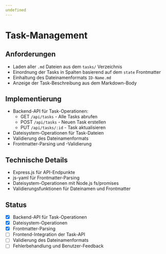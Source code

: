 ```yaml
---
undefined
---
```

# Task-Management

## Anforderungen

- Laden aller `.md` Dateien aus dem `tasks/` Verzeichnis
- Einordnung der Tasks in Spalten basierend auf dem `state` Frontmatter
- Einhaltung des Dateinamenformats `ID-Name.md`
- Anzeige der Task-Beschreibung aus dem Markdown-Body

## Implementierung

- Backend-API für Task-Operationen:
  - GET `/api/tasks` - Alle Tasks abrufen
  - POST `/api/tasks` - Neuen Task erstellen
  - PUT `/api/tasks/:id` - Task aktualisieren
- Dateisystem-Operationen für Task-Dateien
- Validierung des Dateinamenformats
- Frontmatter-Parsing und -Validierung

## Technische Details

- Express.js für API-Endpunkte
- js-yaml für Frontmatter-Parsing
- Dateisystem-Operationen mit Node.js fs/promises
- Validierungsfunktionen für Dateinamen und Frontmatter

## Status

- [x] Backend-API für Task-Operationen
- [x] Dateisystem-Operationen
- [x] Frontmatter-Parsing
- [ ] Frontend-Integration der Task-API
- [ ] Validierung des Dateinamenformats
- [ ] Fehlerbehandlung und Benutzer-Feedback 